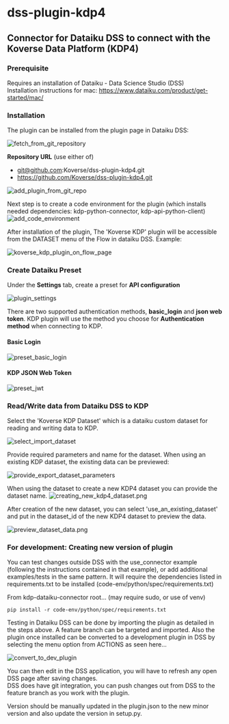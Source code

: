 # dss-plugin-kdp4

## Connector for Dataiku DSS to connect with the Koverse Data Platform (KDP4)

### Prerequisite
Requires an installation of Dataiku - Data Science Studio (DSS)  
Installation instructions for mac: https://www.dataiku.com/product/get-started/mac/

### Installation

The plugin can be installed from the plugin page in Dataiku DSS:

![fetch_from_git_repository](resources/fetch_from_git_repository.png)

**Repository URL** (use either of)

- git@github.com:Koverse/dss-plugin-kdp4.git
- https://github.com/Koverse/dss-plugin-kdp4.git


![add_plugin_from_git_repo](resources/add_plugin_from_git_repo.png)

Next step is to create a code environment for the plugin (which installs needed dependencies:
                                                          kdp-python-connector, kdp-api-python-client)
![add_code_environment](resources/add_code_environment.png)


After installation of the plugin, The 'Koverse KDP' plugin will be accessible from the DATASET menu of the Flow
in dataiku DSS.
Example:

![koverse_kdp_plugin_on_flow_page](resources/koverse_kdp_plugin_on_flow_page.png)

### Create Dataiku Preset

Under the **Settings** tab, create a preset for **API configuration**

![plugin_settings](resources/plugin_settings.png)

There are two supported authentication methods, **basic_login** and **json web token**. KDP plugin will use the method you choose for **Authentication method** when connecting to KDP.

#### Basic Login

![preset_basic_login](resources/preset_basic_login.png)

#### KDP JSON Web Token

![preset_jwt](resources/preset_jwt.png)


### Read/Write data from Dataiku DSS to KDP

Select the 'Koverse KDP Dataset' which is a dataiku custom dataset for reading and writing data to KDP.

![select_import_dataset](resources/select_dataset.png)

Provide required parameters and name for the dataset. When using an existing KDP dataset, the existing data can
be previewed:

![provide_export_dataset_parameters](resources/provide_export_dataset_parameters.png)

When using the dataset to create a new KDP4 dataset you can provide the dataset name. 
![creating_new_kdp4_dataset.png](resources/creating_new_kdp4_dataset.png)

After creation of the new dataset, you can select 'use_an_existing_dataset' and put in the dataset_id 
of the new KDP4 dataset to preview the data. 

![preview_dataset_data.png](resources/preview_dataset_data.png)


### For development: Creating new version of plugin

You can test changes outside DSS with the use_connector example (following the instructions contained in that example),
or add additional examples/tests in the same pattern. It will require the dependencies listed in requirements.txt
to be installed (code-env/python/spec/requirements.txt)

From kdp-dataiku-connector root... (may require sudo, or use of venv)

```pip install -r code-env/python/spec/requirements.txt```

Testing in Dataiku DSS can be done by importing the plugin as detailed in the steps above.
A feature branch can be targeted and imported. Also the plugin once installed can be converted
to a development plugin in DSS by selecting the menu option from ACTIONS as seen here...

![convert_to_dev_plugin](resources/convert_to_dev_plugin.png)

You can then edit in the DSS application, you will have to refresh any open DSS page after saving changes.  
DSS does have git integration, you can push changes out from DSS to the feature branch as you work with the plugin.  

Version should be manually updated in the plugin.json to the new minor version and also update the version in setup.py.